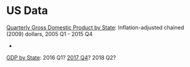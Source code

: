 # US Data

[Quarterly Gross Domestic Product by State](https://public.tableau.com/profile/bobweeks#!/vizhome/GDPbyStateRealQuarterly2014-08-21/Tables
): Inflation-adjusted chained (2009) dollars, 2005 Q1 - 2015 Q4

+

[GDP by State](https://www.bea.gov/news/archive?field_related_product_target_id=461&created_1=All&title=): 2016 Q1? [2017 Q4](http://www.publicnow.com/view/1332C5496CEC638D41176F364773861C50E536AC)? 2018 Q2?
